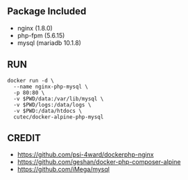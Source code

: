 ## Package Included
- nginx (1.8.0)
- php-fpm (5.6.15)
- mysql (mariadb 10.1.8)

## RUN

```
docker run -d \
  --name nginx-php-mysql \
  -p 80:80 \
  -v $PWD/data:/var/lib/mysql \
  -v $PWD/logs:/data/logs \
  -v $PWD:/data/htdocs \
  cutec/docker-alpine-php-mysql
```

## CREDIT

- https://github.com/psi-4ward/dockerphp-nginx
- https://github.com/geshan/docker-php-composer-alpine
- https://github.com/iMega/mysql
